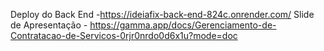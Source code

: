Deploy do Back End  -https://ideiafix-back-end-824c.onrender.com/
Slide de Apresentação - https://gamma.app/docs/Gerenciamento-de-Contratacao-de-Servicos-0rjr0nrdo0d6x1u?mode=doc

